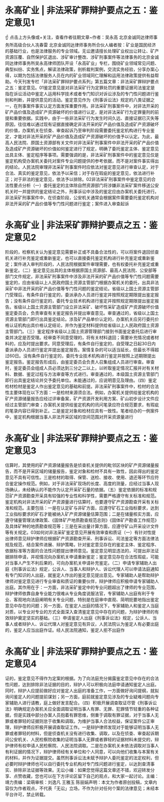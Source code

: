 # 永高矿业 | 非法采矿罪辩护要点之五：鉴定意见1

☝ 点击上方头像或+关注，查看作者往期文章~作者：吴永高 北京金诚同达律师事务所高级合伙人冼春雷 北京金诚同达律师事务所合伙人编者按：矿业是国民经济的基础行业，也是法律服务的专业领域。无讼邀请擅长处理矿业权出让转让、矿产资源压覆、自然保护区退出、涉矿审计整改、涉矿刑事案件等法律事务的北京金诚同达律师事务所吴永高律师团队开设「永高矿业」专栏，围绕矿业领域常见问题、典型纠纷、实务焦点，解读法律政策，剖析裁判案例，交流实务经验，分享办案心得，以期为包括法律服务人员在内的矿业领域同仁理解和运用法律政策提供有益帮助。今天刊发专栏「非法采矿罪辩护要点系列」第五篇文章：非法采矿罪辩护要点之五：鉴定意见。01鉴定意见是对非法采矿行为定罪处罚的重要证据司法鉴定是指在诉讼活动中鉴定人运用科学技术或者专门知识对诉讼涉及的专门性问题进行鉴别和判断，并提供意见的活动。鉴定意见作为《刑事诉讼法》规定的八类证据之一，在刑事案件事实认定方面发挥重要作用。非法采矿刑事案件中，对非法开采的矿产品价值及造成矿产资源破坏的价值进行认定，是对非法采矿行为定罪量刑的前提和重要依据。实践中，由于一些非法采矿行为发生时间久远、直接证据已灭失等原因，往往难以通过现有证据直接确定非法开采的矿产品价值及造成矿产资源破坏的价值，办案机关在侦查、审查起诉乃至审判阶段需要委托鉴定机构进行专业鉴定，才能对非法开采的矿产品价值及造成矿产资源破坏的价值予以认定。为此，最高人民法院、原国土资源部有关文件对非法采矿刑事案件中非法开采的矿产品价值及造成矿产资源破坏的价值如何鉴定进行了规定，明确了委托鉴定主体、鉴定意见出具主体、鉴定程序等事项。需要强调的是，非法采矿刑事案件中的鉴定意见仅是鉴定机构受办案机关委托对案件专业问题提供的参考依据，而不是对案件事实得出的结论。人民法院审理非法采矿刑事案件时应依法对鉴定意见进行审查认定，对于合法、真实的鉴定意见，依法予以采信；对于存在瑕疵的鉴定意见，依法进行补正；对于非法的鉴定意见，依法予以排除。02非法采矿刑事案件中鉴定意见的合法性要点分析（一）委托鉴定的主体除自然资源部门将涉嫌非法采矿案件移送公安机关时一并提供的鉴定结论之外，刑事诉讼中涉及的鉴定应由办案机关委托进行。非法采矿刑事案件中，在侦查阶段，公安机关通常会根据案件需要委托鉴定机构对非法开采的矿产品价值等专门性问题进行鉴定；案件进入审查起诉

# 永高矿业 | 非法采矿罪辩护要点之五：鉴定意见2

阶段的，检察机关认为鉴定意见需要补正或不具备合法性的，可以将案件退回侦查机关进行补充鉴定或重新鉴定，也可以直接委托鉴定机构进行补充鉴定或重新鉴定；案件进入审判阶段的，人民法院根据案件审理需要，也有权委托补充鉴定或重新鉴定。（二）鉴定意见出具的主体根据原国土资源部、最高人民法院、公安部等部门文件规定，非法采矿刑事案件中涉及非法开采的矿产品价值等专门性问题需要鉴定的，应由省级以上人民政府国土资源主管部门根据办案机关的委托，出具非法采矿中非法开采的矿产品价值等专门性问题的鉴定结论。省级以上国土资源主管部门受理后，有条件自行鉴定的，委派承办人员进行鉴定并按照规定期限提出鉴定报告；没有条件自行鉴定的，委托专业技术机构进行鉴定并按照规定期限提出鉴定报告。省级以上国土资源主管部门设立非法采矿、破坏性采矿造成矿产资源破坏价值鉴定委员会，负责审查有关鉴定报告并提出审查意见。审查通过的，省级以上国土资源主管部门即行出具鉴定结论。涉及矿产品单价认定的，办案机关应另行委托价格认证机构出具价格认定结论，并作为鉴定材料提供给省级以上人民政府国土资源主管部门。（三）鉴定程序省级以上国土资源管理部门接到书面鉴定委托后进行审查并决定是否受理。经审查不同意受理的，将有关材料退回；需要补充情况或者材料的，应及时提出要求。同意受理后，有条件自行鉴定的，自受理之日起30日内委派承办人员进行鉴定并提出鉴定报告。案情复杂的可以适当延长，但最长不得超过60日。没有条件自行鉴定的，委托专业技术机构进行鉴定并按照上述期限提出鉴定报告。鉴定报告形成后，由鉴定委员会负责人召集组成人员进行审查。审查时，鉴定委员会组成人员必须达到三分之二以上，以听取鉴定情况汇报并对有关材料、数据、鉴定过程与方法审查等方式进行。审查通过的，本级国土资源主管部门即行出具鉴定结论并交予委托单位。未能通过的，应说明意见及理由。（四）鉴定检材检材是鉴定人作出鉴定意见的基础和前提。非法采矿刑事案件中，检材的合法性主要体现在以下方面：一是检材来源须合法。例如，办案机关提供给鉴定机构的矿产资源储量报告应经过评审备案，矿产资源开发利用方案、矿山初步设计文件应经过主管部门审查；办案机关提供给鉴定机构的讯问笔录应符合规范要求，有瑕疵的笔录内容已得到补正。二是鉴定对象和检材应具有一致性。笔者经办的一例案件中，鉴定机构根据当事人非法开采区域的空间范围对开采资源量进行

# 永高矿业 | 非法采矿罪辩护要点之五：鉴定意见3

估算时，其使用的矿产资源储量报告是侦查机关提供的毗邻区块的矿产资源储量报告，而不是开采区域的储量报告，鉴定对象和检材不具有一致性，因此得出的鉴定意见不具有可信性。三是检材的取得、保管、送检、接收、使用、退还等环节应符合鉴定操作规范。例如，对于非法采矿现场的长度、高度的测量，应经过当事人现场确认，未经确认的不能作为认定开采矿石量的依据。（五）鉴定依据的标准和规范矿产资源勘查开采具有较强的专业性和科学性，需要严格遵守有关标准和规范。鉴定机构对非法开采的矿产资源量进行估算时，也要遵守矿产资源勘查开采有关标准和规范。主要包括：一是在认定矿与非矿方面，应遵守矿石工业指标要求，达到工业指标要求的矿石才能被纳入矿产资源储量估算范围；二是在储量核实方面，应遵守储量管理法律政策、《固体矿产地质勘查规范总则》《固体矿产勘查工作规范》及具体矿种的地质勘查规范等；三是在采出量计算方面，应遵守矿山开采设计文件等有关规定。03如何对非法采矿鉴定意见开展有效审查和质证（一）有针对性提出律师意见辩护律师应根据矿产资源勘查开采、刑事诉讼、司法鉴定等方面法律法规及规范，结合案件进展、辩护策略，针对鉴定意见存在的鉴定主体、鉴定程序、依据标准等方面的合法性问题提出律师意见。鉴定意见明显违法的，可提出非法证据排除申请，并视情况向办案机关申请重新鉴定；鉴定意见存在合法性瑕疵，可能对当事人产生不利后果的，可向办案机关申请补充鉴定。（二）申请专家辅助人出庭《刑事诉讼法》规定，公诉人、当事人和辩护人、诉讼代理人可以申请法庭通知有专门知识的人出庭，就鉴定人作出的鉴定意见提出意见。专家辅助人是帮助辩护律师对鉴定意见进行专业审查和质证的重要伙伴，辩护律师应积极申请专家辅助人出庭。其作用在于：一方面，非法采矿鉴定中的专业问题超出了律师的专业范围，辩护律师依靠自身专业能力很难从专业角度说服法官，专家辅助人出庭有利于专业、客观地向法庭阐明有关专业问题，特别是在庭审中直观、简明扼要地指出鉴定意见中存在的问题；另一方面，在鉴定人出庭的情况下，专家辅助人和鉴定人当庭对质，以专业对专业的方式全面深入查清鉴定意见中存在的问题，为辩护律师的有效辩护奠定坚实的基础。（三）申请鉴定人出庭《刑事诉讼法》规定，公诉人、当事人或者辩护人、诉讼代理人对鉴定意见有异议，人民法院认为鉴定人有必要出庭的，鉴定人应当出庭作证。经人民法院通知，鉴定人拒不出庭作

# 永高矿业 | 非法采矿罪辩护要点之五：鉴定意见4

证的，鉴定意见不得作为定案的根据。为了向法庭充分揭露鉴定意见中存在的合法性问题，达到排除非法证据的目的，辩护人可以积极向法庭申请通知鉴定人出庭。同时，辩护人应提前做好应对鉴定人出庭的准备工作，一方面做好询问提纲，就拟询问鉴定人的问题提前谋划；另一方面，庭前就鉴定意见涉及的专业疑难问题向专家辅助人进行请教，庭上做好发言配合。（四）积极开展调查取证尽管《刑事诉讼法》明确规定办案机关应全面调取证明当事人有罪、无罪、犯罪情节轻重的各种证据，但是实践中部分办案人员抱着有罪思维，侧重于调取有罪证据，对于当事人无罪或者罪轻的证据则怠于收集和调取。为维护当事人合法权益，保证案件公正审理，辩护律师应积极开展调查取证工作。一是辩护律师发现对于能够证明当事人无罪或者罪轻的材料，但是侦查机关没有进行收集、调取，以及在侦查、审查起诉期间公安机关、人民检察院收集的证明当事人无罪或者罪轻的证据材料未提交的，辩护律师有权申请人民检察院、人民法院调取。二是在办案机关未依法调取对当事人有利证据的情况下，辩护律师经有关单位和个人同意，可以向他们收集与本案有关的材料，并作为证据提交。虽然刑事诉讼法未赋予辩护人委托鉴定的法定权利，但必要时辩护律师也可以自行委托专业机构对专门性问题进行鉴定，以达到查清事实、排除非法证据等效果。无讼小编：如果您觉得这篇文章还不错，欢迎转发分享、点赞收藏，您也可以在下方评论区留下自己的观点，和大家一起讨论。主编：靖力责编：梁萌审核：刘逸凡 王雅玉 陈丽娟声明：本文为作者原创投稿，文章内容仅为作者观点，不代表「无讼」立场，不作为针对任何个案的法律意见；未经本平台许可，禁止转载。

